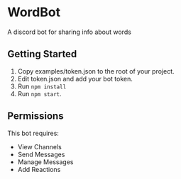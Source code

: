 # WordBot

A discord bot for sharing info about words

## Getting Started

1. Copy examples/token.json to the root of your project.
2. Edit token.json and add your bot token.
3. Run `npm install`
4. Run `npm start`.

## Permissions

This bot requires:
* View Channels
* Send Messages
* Manage Messages
* Add Reactions